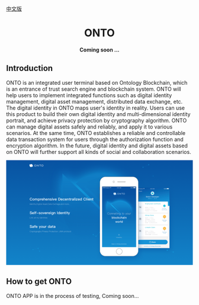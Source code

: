 [中文版](./README_cn.md)



<h1 align="center">ONTO</h1>
<h4 align="center">Coming soon ...</h4>

## Introduction

ONTO is an integrated user terminal based on Ontology Blockchain, which is an entrance of trust search engine and blockchain system. ONTO will help users to implement integrated functions such as digital identity management, digital asset management, distributed data exchange, etc. The digital identity in ONTO maps user's identity in reality. Users can use this product to build their own digital identity and multi-dimensional identity portrait, and achieve privacy protection by cryptography algorithm. ONTO can manage digital assets safely and reliably, and apply it to various scenarios. At the same time, ONTO establishes a reliable and controllable data transaction system for users through the authorization function and encryption algorithm. In the future, digital identity and digital assets based on ONTO will further support all kinds of social and collaboration scenarios.

![](images/introduction.png)

## How to get ONTO

ONTO APP is in the process of testing, Coming soon...

